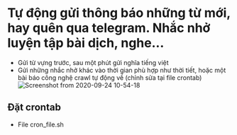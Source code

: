 # Tự động gửi thông báo những từ mới, hay quên qua telegram. Nhắc nhở luyện tập bài dịch, nghe...
* Gửi từ vựng trước, sau một phút gửi nghĩa tiếng việt
* Gửi những nhắc nhở khác vào thời gian phù hợp như thời tiết, hoặc một bài báo công nghệ crawl tự động về (chỉnh sửa tại file crontab)
![Screenshot from 2020-09-24 10-54-18](https://user-images.githubusercontent.com/36092539/94099132-69906480-fe54-11ea-8cb7-823be198d028.png)

## Đặt crontab
* File cron_file.sh
